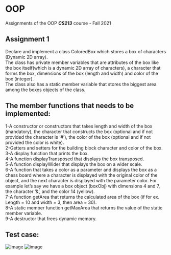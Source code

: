 # OOP
Assignments of the OOP ***CS213*** course - Fall 2021

## Assignment 1
Declare and implement a class ColoredBox which stores a box of
characters (Dynamic 2D array). <br>
The class has private member variables that are attributes of 
the box like the box itself(which is a dynamic 2D array of 
characters), a character that forms the box, dimensions of the 
box (length and width) and color of the box (integer).<br>
The class also has a static member variable that stores the biggest area 
among the boxes objects of the class.<br>
## The member functions that needs to be implemented:
1-A constructor or constructors that takes length and width 
of the box (mandatory), the character that constructs the 
box (optional and if not provided the character is ‘#’), the 
color of the box (optional and if not provided the color is 
white).<br>
2-Getters and setters for the building block character and 
color of the box.<br>
3-A display function that prints the box.<br>
4-A function displayTransposed that displays the box 
transposed.<br>
5-A function displayWider that displays the box on a wider 
scale.<br>
6-A function that takes a color as a parameter and displays 
the box as a chess board where a character is displayed 
with the original color of the object, and the next 
character is displayed with the parameter color. For 
example let’s say we have a box object (boxObj) with 
dimensions 4 and 7, the character ‘&’, and the color 14 
(yellow).<br>
7-A function getArea that returns the calculated area of the 
box (if for ex. Length = 10 and width = 3, then area = 30).<br>
8-A static member function getMaxArea that returns the 
value of the static member variable.<br>
9-A destructor that frees dynamic memory.<br>
## Test case:
![image](https://user-images.githubusercontent.com/101058082/186720835-ec967941-0fdf-455d-83b3-b175740c61d6.PNG)
![image](https://user-images.githubusercontent.com/101058082/186721001-07c2699d-140c-4a4f-a9bf-492fe5a1e68d.PNG)
<br><br>


